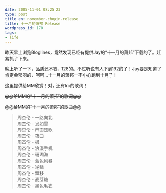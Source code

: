 ```yaml
---
date: 2005-11-01 08:25:23
type: post
title_en: november-chopin-release
title: 十一月的萧邦 Release
wordpress_id: 170
tags:
- life
---
```


昨天早上浏览Bloglines，竟然发现已经有提供Jay的“十一月的萧邦”下载的了。赶紧抓了下来。

晚上听了一下，品质还不错，128的。不过听说有人下到192的了！Jay要是知道了肯定会郁闷的，呵呵...十一月的萧邦一不小心跑到十月了！

这里提供给MM欣赏！对，还有lrc的歌词！

<del>@@给MM的“十一月的萧邦”的歌词@@</del>

<del>@@给MM的“十一月的萧邦”的歌曲@@</del>


> 周杰伦 - 一路向北  
周杰伦 - 发如雪  
周杰伦 - 四面楚歌  
周杰伦 - 夜曲  
周杰伦 - 枫  
周杰伦 - 浪漫手机  
周杰伦 - 珊瑚海  
周杰伦 - 蓝色风暴  
周杰伦 - 逆鳞  
周杰伦 - 飘移  
周杰伦 - 麦芽糖  
周杰伦 - 黑色毛衣
